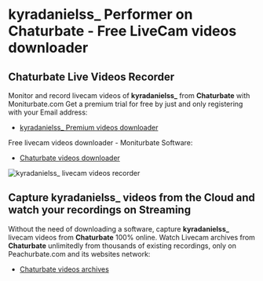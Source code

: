 # kyradanielss_ Performer on Chaturbate - Free LiveCam videos downloader

## Chaturbate Live Videos Recorder

Monitor and record livecam videos of **kyradanielss_** from **Chaturbate** with Moniturbate.com
Get a premium trial for free by just and only registering with your Email address:
* [kyradanielss_ Premium videos downloader](https://moniturbate.com/request-demo-licence-key.html)

Free livecam videos downloader - Moniturbate Software:
* [Chaturbate videos downloader](https://moniturbate.com/moniturbate-download-software.html)

![kyradanielss_ livecam videos recorder](https://peachurnet.com/templates/moniturbate-software.png)


## Capture kyradanielss_ videos from the Cloud and watch your recordings on Streaming

Without the need of downloading a software, capture **kyradanielss_** livecam videos from **Chaturbate** 100% online.
Watch Livecam archives from **Chaturbate** unlimitedly from thousands of existing recordings, only on Peachurbate.com and its websites network:
* [Chaturbate videos archives](https://peachurnet.com/)